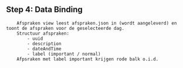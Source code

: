 ## Step 4: Data Binding

    	Afspraken view leest afspraken.json in (wordt aangeleverd) en toont de afspraken voor de geselecteerde dag.
    	Structuur afspraken:
    		- uuid
    		- description
    		- dateAndTime
    		- label (important / normal)
    	Afpsraken met label important krijgen rode balk o.i.d.
